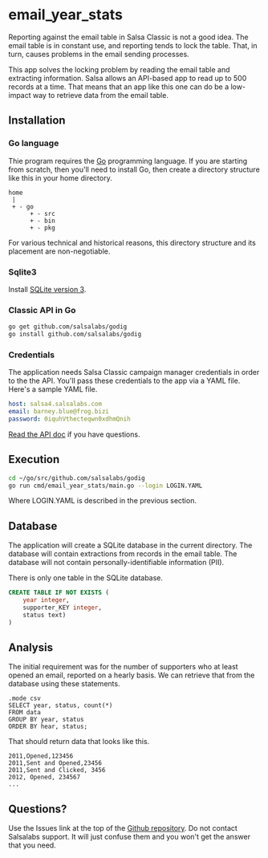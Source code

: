 # email_year_stats
Reporting against the email table in Salsa Classic is not
a good idea.  The email table is in constant use, and reporting
tends to lock the table.  That, in turn, causes problems
in the email sending processes.

This app solves the locking problem by reading the email table and extracting information.  Salsa allows an API-based
app to read up to 500 records at a time.  That means that an
app like this one can do be a low-impact way to retrieve data
from the email table.

## Installation

### Go language
Thie program requires the [Go](https://golang.org/) programming language.  If you are starting from scratch, then you'll need to install Go, then create a directory structure like this in your home directory.

```
home
 |
 + - go
      + - src
      + - bin
      + - pkg
```
For various technical and historical reasons, this directory
structure and its placement are non-negotiable.
### Sqlite3
Install [SQLite version 3](https://www.SQLite.org/index.html).
### Classic API in Go
```bash
go get github.com/salsalabs/godig
go install github.com/salsalabs/godig
```
### Credentials
The application needs Salsa Classic campaign manager credentials in order to the the API.  You'll pass these credentials to the app via a YAML file.  Here's a sample YAML file.

```yaml
host: salsa4.salsalabs.com
email: barney.blue@frog.bizi
password: 0iquhVthecteqwn0xdhmQnih
```
[Read the API doc](https://help.salsalabs.com/hc/en-us/articles/115000341773-Salsa-Application-Program-Interface-API-) if you have questions.
## Execution
```bash
cd ~/go/src/github.com/salsalabs/godig
go run cmd/email_year_stats/main.go --login LOGIN.YAML
```
Where LOGIN.YAML is described in the previous section.
## Database
The application will create a SQLite database in the current
directory.  The database will contain extractions from records
in the email table.  The database will not contain personally-identifiable information (PII).

There is only one table in the SQLite database.
```SQL
CREATE TABLE IF NOT EXISTS (
    year integer,
    supporter_KEY integer,
    status text)
)
```
## Analysis
The initial requirement was for the number of supporters who 
at least opened an email, reported on a hearly basis.  We
can retrieve that from the database using these statements.
```ssql
.mode csv
SELECT year, status, count(*) 
FROM data
GROUP BY year, status
ORDER BY hear, status;
```
That should return data that looks like this.
```
2011,Opened,123456
2011,Sent and Opened,23456
2011,Sent and Clicked, 3456
2012, Opened, 234567
...
```
## Questions?
Use the Issues link at the top of the [Github repository](https://github.com/salsalabs/godig).  Do not contact Salsalabs support.  It will just confuse them and you won't
get the answer that you need.
